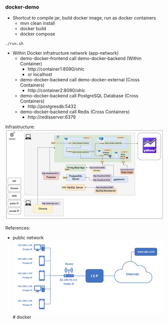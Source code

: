 ### docker-demo
- Shortcut to compile jar, build docker image, run as docker containers
  - mvn clean install
  - docker build
  - docker compose

```
./run.sh
```

- Within Docker infratructure network (app-network)
  - demo-docker-frontend call demo-docker-backend (Within Container)
    - http://container1:8090/ohlc
    - or localhost
  - demo-docker-backend call demo-docker-external (Cross Containers)
    - http://container2:8090/ohlc
  - demo-docker-backend call PostgreSQL Database (Cross Containers)
    - http://postgresdb:5432
  - demo-docker-backend call Redis (Cross Containers)
    - http://redisserver:6379

Infrastructure:
![docker](/docker.jpeg)

References:
- public network
![public-network](/public-network.jpeg)# docker
